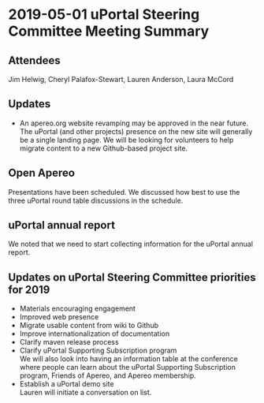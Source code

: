 # 2019-05-01 uPortal Steering Committee Meeting Summary

## Attendees
Jim Helwig, Cheryl Palafox-Stewart,  Lauren Anderson, Laura McCord

## Updates
* An apereo.org website revamping may be approved in the near future. The uPortal (and other projects) presence on the new site will generally be a single landing page. We will be looking for volunteers to help migrate content to a new Github-based project site.

## Open Apereo
Presentations have been scheduled. We discussed how best to use the three uPortal round table discussions in the schedule. 

## uPortal annual report
We noted that we need to start collecting information for the uPortal annual report.

## Updates on uPortal Steering Committee priorities for 2019
* Materials encouraging engagement  
* Improved web presence  
* Migrate usable content from wiki to Github  
* Improve internationalization of documentation  
* Clarify maven release process  
* Clarify uPortal Supporting Subscription program  
We will also look into having an information table at the conference where people can learn about the uPortal Supporting Subscription program, Friends of Apereo, and Apereo membership.
* Establish a uPortal demo site  
Lauren will initiate a conversation on list.
